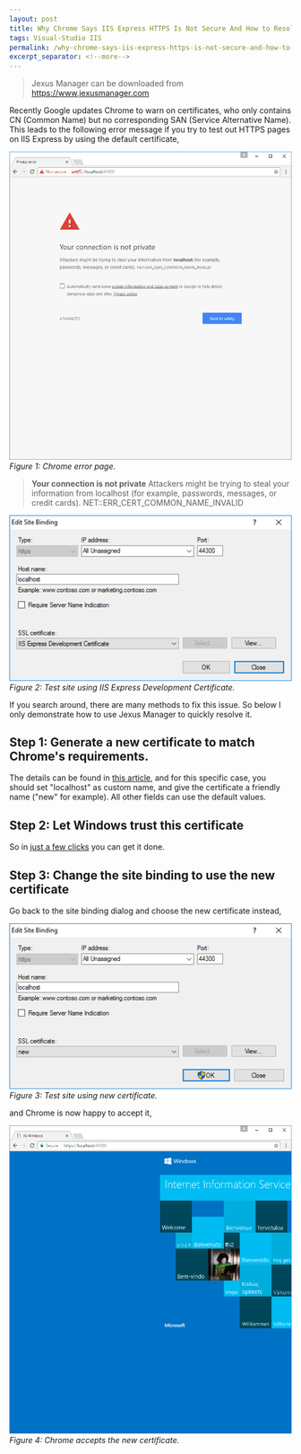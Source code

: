 ```yaml
---
layout: post
title: Why Chrome Says IIS Express HTTPS Is Not Secure And How to Resolve That
tags: Visual-Studio IIS
permalink: /why-chrome-says-iis-express-https-is-not-secure-and-how-to-resolve-that-d906a183f0
excerpt_separator: <!--more-->
---
```


> Jexus Manager can be downloaded from https://www.jexusmanager.com

Recently Google updates Chrome to warn on certificates, who only contains CN (Common Name) but no corresponding SAN (Service Alternative Name). This leads to the following error message if you try to test out HTTPS pages on IIS Express by using the default certificate,

![img-description](/images/not-secure.png)
_Figure 1: Chrome error page._

> **Your connection is not private**
> Attackers might be trying to steal your information from localhost (for example, passwords, messages, or credit cards).
> NET::ERR_CERT_COMMON_NAME_INVALID
<!--more-->

![img-description](/images/iis-express-certificate.png)
_Figure 2: Test site using IIS Express Development Certificate._

If you search around, there are many methods to fix this issue. So below I only demonstrate how to use Jexus Manager to quickly resolve it.

## Step 1: Generate a new certificate to match Chrome's requirements.
The details can be found in [this article](https://docs.jexusmanager.com/tutorials/self-signed.html#self-signed-certificate-wizard), and for this specific case, you should set "localhost" as custom name, and give the certificate a friendly name ("new" for example). All other fields can use the default values.

## Step 2: Let Windows trust this certificate
So in [just a few clicks](https://docs.jexusmanager.com/tutorials/self-signed.html#to-trust-self-signed-certificate) you can get it done.

## Step 3: Change the site binding to use the new certificate
Go back to the site binding dialog and choose the new certificate instead,

![img-description](/images/new-certificate.png)
_Figure 3: Test site using new certificate._

and Chrome is now happy to accept it,

![img-description](/images/chrome-ok.png)
_Figure 4: Chrome accepts the new certificate._
